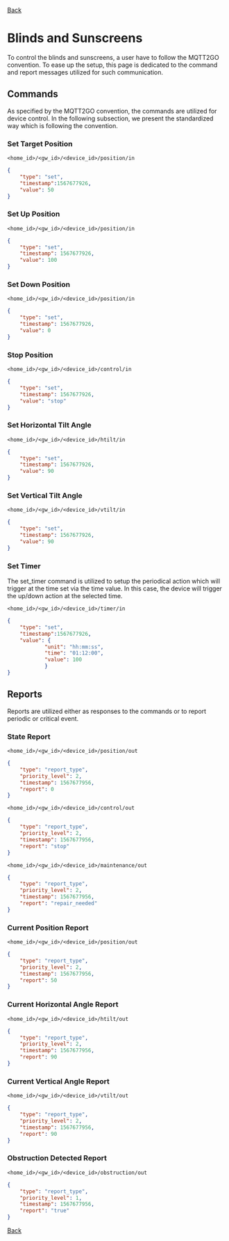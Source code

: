[Back](../mqtt2go-objects.md)

# Blinds and Sunscreens
To control the blinds and sunscreens, a user have to follow the MQTT2GO convention. To ease up the setup, this page is dedicated to the command and report messages utilized for such communication.

## <a name="commands"></a>Commands
As specified by the MQTT2GO convention, the commands are utilized for device control. In the following subsection, we present the standardized way which is following the convention.



### Set Target Position
```
<home_id>/<gw_id>/<device_id>/position/in
```
```json
{
    "type": "set",
    "timestamp":1567677926,
    "value": 50
}
```

### Set Up Position
```
<home_id>/<gw_id>/<device_id>/position/in
```
```json
{
    "type": "set",
    "timestamp": 1567677926,
    "value": 100
}
```

### Set Down Position
```
<home_id>/<gw_id>/<device_id>/position/in
```
```json
{
    "type": "set",
    "timestamp": 1567677926,
    "value": 0
}
```

### Stop Position
```
<home_id>/<gw_id>/<device_id>/control/in
```
```json
{
    "type": "set",
    "timestamp": 1567677926,
    "value": "stop"
}
```
### Set Horizontal Tilt Angle
```
<home_id>/<gw_id>/<device_id>/htilt/in
```
```json
{
    "type": "set",
    "timestamp": 1567677926,
    "value": 90
}
```

### Set Vertical Tilt Angle
```
<home_id>/<gw_id>/<device_id>/vtilt/in
```
```json
{
    "type": "set",
    "timestamp": 1567677926,
    "value": 90
}
```
### Set Timer
The set_timer command is utilized to setup the periodical action which will trigger at the time set via the time value. In this case, the device will trigger the up/down action at the selected time.
```
<home_id>/<gw_id>/<device_id>/timer/in
```
```json
{
    "type": "set",
    "timestamp":1567677926,
    "value": {
            "unit": "hh:mm:ss",
            "time": "01:12:00",
            "value": 100
            }
}
```

## <a name="reports"></a>Reports
Reports are utilized either as responses to the commands or to report periodic or critical event.

### State Report
```
<home_id>/<gw_id>/<device_id>/position/out
```
```json
{
    "type": "report_type",
    "priority_level": 2,
    "timestamp": 1567677956,
    "report": 0
}
```

```
<home_id>/<gw_id>/<device_id>/control/out
```
```json
{
    "type": "report_type",
    "priority_level": 2,
    "timestamp": 1567677956,
    "report": "stop"
}
```

```
<home_id>/<gw_id>/<device_id>/maintenance/out
```
```json
{
    "type": "report_type",
    "priority_level": 2,
    "timestamp": 1567677956,
    "report": "repair_needed"
}
```

### Current Position Report
```
<home_id>/<gw_id>/<device_id>/position/out
```
```json
{
    "type": "report_type",
    "priority_level": 2,
    "timestamp": 1567677956,
    "report": 50
}
```

### Current Horizontal Angle Report
```
<home_id>/<gw_id>/<device_id>/htilt/out
```
```json
{
    "type": "report_type",
    "priority_level": 2,
    "timestamp": 1567677956,
    "report": 90
}
```

### Current Vertical Angle Report
```
<home_id>/<gw_id>/<device_id>/vtilt/out
```
```json
{
    "type": "report_type",
    "priority_level": 2,
    "timestamp": 1567677956,
    "report": 90
}
```

### Obstruction Detected Report
```
<home_id>/<gw_id>/<device_id>/obstruction/out
```
```json
{
    "type": "report_type",
    "priority_level": 1,
    "timestamp": 1567677956,
    "report": "true"
}
```
[Back](../mqtt2go-objects.md)
